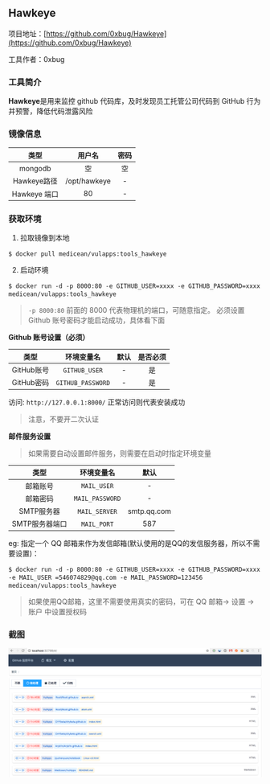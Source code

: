 Hawkeye
---

项目地址：[https://github.com/0xbug/Hawkeye](https://github.com/0xbug/Hawkeye)

工具作者：0xbug

### 工具简介

**Hawkeye**是用来监控 github 代码库，及时发现员工托管公司代码到 GitHub 行为并预警，降低代码泄露风险


### 镜像信息

类型 | 用户名 | 密码
:-:|:-:|:-:
mongodb | 空 | 空
Hawkeye路径 | /opt/hawkeye | -
Hawkeye 端口 | 80 | -

### 获取环境

1. 拉取镜像到本地

 ```
$ docker pull medicean/vulapps:tools_hawkeye
 ```

2. 启动环境

 ```
$ docker run -d -p 8000:80 -e GITHUB_USER=xxxx -e GITHUB_PASSWORD=xxxx medicean/vulapps:tools_hawkeye
 ```
 > `-p 8000:80` 前面的 8000 代表物理机的端口，可随意指定。 
 > 必须设置 Github 账号密码才能启动成功，具体看下面

 **Github 账号设置（必须）**

类型 | 环境变量名 | 默认 | 是否必须
:-:|:-:|:-:|:-:
GitHub账号 | `GITHUB_USER` | - | 是
GitHub密码 | `GITHUB_PASSWORD` | - | 是

访问: `http://127.0.0.1:8000/` 正常访问则代表安装成功

 > 注意，不要开二次认证

 **邮件服务设置**
 > 如果需要自动设置邮件服务，则需要在启动时指定环境变量
 
 类型 | 环境变量名 | 默认 
:-:|:-:|:-:
邮箱账号 | `MAIL_USER` | -
邮箱密码 | `MAIL_PASSWORD` | -
SMTP服务器 | `MAIL_SERVER` | smtp.qq.com
SMTP服务器端口 | `MAIL_PORT` | 587

 eg: 指定一个 QQ 邮箱来作为发信邮箱(默认使用的是QQ的发信服务器，所以不需要设置)：
 
 ```
 $ docker run -d -p 8000:80 -e GITHUB_USER=xxxx -e GITHUB_PASSWORD=xxxx -e MAIL_USER =546074829@qq.com -e MAIL_PASSWORD=123456 medicean/vulapps:tools_hawkeye
 ```

 > 如果使用QQ邮箱，这里不需要使用真实的密码，可在 QQ 邮箱-> 设置 -> 账户 中设置授权码

### 截图

![](./pic.png)
